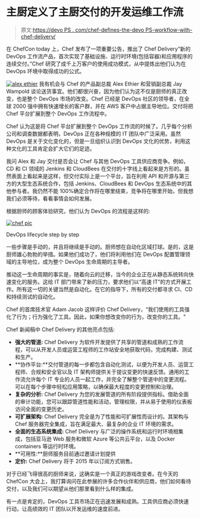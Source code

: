 # 主厨定义了主厨交付的开发运维工作流

> 原文:[https://devo PS . com/chef-defines-the-devo PS-workflow-with-chef-delivery/](https://devops.com/chef-defines-the-devops-workflow-with-chef-delivery/)

在 ChefCon today 上，Chef 发布了一项重要公告，推出了 Chef Delivery“新的 DevOps 工作流产品，首次实现了基础设施、运行时环境(包括容器)和应用程序的连续交付。”Chef 研究了成千上万客户的使用成功模式，从中提炼出他们认为在 DevOps 环境中取得成功的公式。

[![alex ethier](../Images/ec12f37b59c626b735886fa4437564b7.png)](https://devops.com/wp-content/uploads/2015/03/alex-ethier.jpg) 我有机会与 Chef 的产品副总裁 Alex Ethier 和营销副总裁 Jay Wampold 谈论送货事宜。他们都很兴奋，因为他们认为这不仅是厨师的真正改变，也是整个 DevOps 市场的改变。Chef 已经是 DevOps 社区的领导者，在全球 2000 强中拥有快速增长的客户群，并在 AWS 客户中占据主导地位。交付将把 Chef 平台扩展到整个 DevOps 工作流程中。

Chef 认为这是将 Chef 平台扩展到整个 DevOps 工作流的时候了。几乎每个分析公司和调查数据都表明，DevOps 正在各种规模的 IT 团队中广泛采用。虽然 DevOps 是关于文化变化的，但是一旦组织认识到 DevOps 文化的优势，利用这种文化的工具肯定会扩大它们的足迹。

我问 Alex 和 Jay 交付是否会让 Chef 与其他 DevOps 工具供应商竞争。例如，CD 和 CI 领域的 Jenkins 和 CloudBees 在交付的十字线上看起来是方形的。虽然表面上看起来是这样，但交付实际上是一个平台，旨在利用 API 和开源与第三方的大型生态系统合作，包括 Jenkins、CloudBees 和 DevOps 生态系统中的其他参与者。我仍然不能 100%确定合作将在哪里结束，竞争将在哪里开始，但我想我们必须等待，看看事情会如何发展。

根据厨师的顾客体验研究，他们认为 DevOps 的流程是这样的:

[![chef pic](../Images/a90a4dc194f0403628eae4ee0c7744da.png)](https://devops.com/wp-content/uploads/2015/03/chef-pic.png)

DevOps lifecycle step by step

一些步骤是手动的，并且将继续是手动的。厨师想在自动化区域打球。是的，这是厨师雄心勃勃的举措。如果他们成功了，他们将利用他们在 DevOps 配置管理领域的主导地位，成为整个 DevOps 生命周期的主导者。

推动这一生命周期的事实是，随着向云的迁移，当今的企业正在从静态系统转向快速变化的服务。这给 IT 部门带来了新的压力，要求他们以“高速 IT”的方式开展工作。所有这一切的关键当然是自动化。在它的指导下，所有的交付都寻求 CI、CD 和持续测试的自动化。

Chef 的首席技术官 Adam Jacob 这样评价 Chef Delivery，“我们使用的工具强化了行为；行为强化了工具。因此，如果你想改变你的行为，改变你的工具。"

Chef 新闻稿中 Chef Delivery 的其他亮点包括:

*   **强大的管道:** Chef Delivery 为软件开发提供了共享的管道和成熟的工作流程，可以从开发人员或运营工程师的工作站安全地获取代码，完成构建、测试和生产。
*   **协作平台:**交付管道的每一步都包含自动化测试，以便为开发人员、运营工程师、合规和安全官以及 IT 架构师提供关于提议变更的快速反馈。通用的工作流允许每个 IT 专业的人员一起工作，并完全了解整个管道中的变更流程。可以在每个步骤中轻松应用策略，以确保最大程度的变更控制和治理。
*   **复杂的分析:** Chef Delivery 为您的发展管道的所有阶段提供指标。借助全面的审计功能，您可以跟踪管道性能和活动，管理权限，并从易于使用的仪表板访问全面的变更历史。
*   **可扩展架构:** Chef Delivery 完全是为了性能和可扩展性而设计的。其架构与 Chef 服务器完全集成，旨在满足最大、最复杂的企业 IT 环境的需求。
*   **全面的生态系统集成:** Chef Delivery 与广泛的操作系统和运行时环境相集成，包括亚马逊 Web 服务和微软 Azure 等公共云平台，以及 Docker containers 等运行时环境。
*   **可用性:**厨师服务目前通过邀请计划提供
*   **定价:** Chef Delivery 将于 2015 年以订阅方式销售。

对于已经飞得很高的厨师来说，这确实是一个真正的游戏改变者。在今天的 ChefCon 大会上，我打算询问在此参展的许多合作伙伴和供应商，他们如何看待交付，以及我们可以期望从他们那里看到什么样的集成。

有一点是肯定的，DevOps 工具市场正在迅速发展和成熟。工具供应商必须快速行动，让高绩效的 IT 团队以开发运维的速度前进。